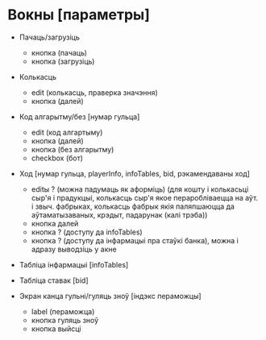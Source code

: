 # Вокны [параметры]
- Пачаць/загрузіць
  - кнопка (пачаць)
  - кнопка (загрузіць)
- Колькасць
  - edit (колькасць, праверка значэння)
  - кнопка (далей)
- Код алгарытму/без [нумар гульца]
  - edit (код алгартыму)
  - кнопка (далей)
  - кнопка (без алгарытму)
  - checkbox (бот)
- Ход [нумар гульца, playerInfo, infoTables, bid, рэкамендаваны ход]
  - editы ? (можна падумаць як аформіць) (для кошту і колькасьці сыр'я і прадукцыі, колькасць сыр'я якое пераробліваецца на аўт. і звыч. фабрыках, колькасць фабрык якія паляпшаюцца да аўтаматызаваных, крэдыт, падарунак (калі трэба))
  - кнопка далей
  - кнопка ? (доступу да infoTables)
  - кнопка ? (доступу да інфармацыі пра стаўкі банка), можна і адразу выводзіць у акне
- Табліца інфармацыі [infoTables]
- Табліца ставак [bid]

- Экран канца гульні/гуляць зноў [індэкс пераможцы]
  - label (пераможца)
  - кнопка гуляць зноў
  - кнопка выйсці

